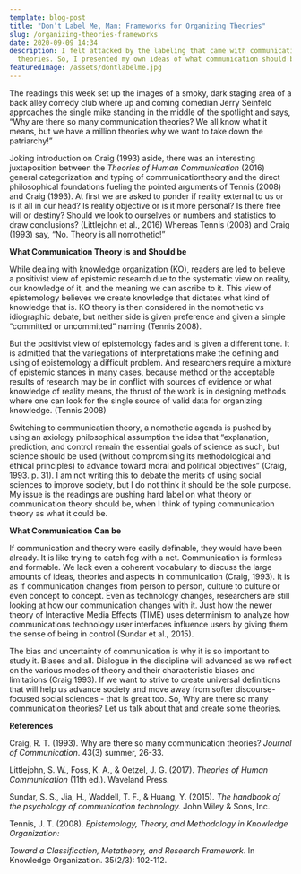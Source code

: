 ```yaml
---
template: blog-post
title: "Don’t Label Me, Man: Frameworks for Organizing Theories"
slug: /organizing-theories-frameworks
date: 2020-09-09 14:34
description: I felt attacked by the labeling that came with communication
  theories. So, I presented my own ideas of what communication should be.
featuredImage: /assets/dontlabelme.jpg
---
```

The readings this week set up the images of a smoky, dark staging area of a back alley comedy club where up and coming comedian Jerry Seinfeld approaches the single mike standing in the middle of the spotlight and says, “Why are there so many communication theories? We all know what it means, but we have a million theories why we want to take down the patriarchy!”

Joking introduction on Craig (1993) aside, there was an interesting juxtaposition between the *Theories of Human Communication* (2016) general categorization and typing of communicationtheory and the direct philosophical foundations fueling the pointed arguments of Tennis (2008) and Craig (1993). At first we are asked to ponder if reality external to us or is it all in our head? Is reality objective or is it more personal? Is there free will or destiny? Should we look to ourselves or numbers and statistics to draw conclusions? (Littlejohn et al., 2016) Whereas Tennis (2008) and Craig (1993) say, “No. Theory is all nomothetic!”

**What Communication Theory is and Should be**

While dealing with knowledge organization (KO), readers are led to believe a positivist view of epistemic research due to the systematic view on reality, our knowledge of it, and the meaning we can ascribe to it. This view of epistemology believes we create knowledge that dictates what kind of knowledge that is. KO theory is then considered in the nomothetic vs idiographic debate, but neither side is given preference and given a simple “committed or uncommitted” naming (Tennis 2008).

But the positivist view of epistemology fades and is given a different tone. It is admitted that the variegations of interpretations make the defining and using of epistemology a difficult problem. And researchers require a mixture of epistemic stances in many cases, because method or the acceptable results of research may be in conflict with sources of evidence or what knowledge of reality means, the thrust of the work is in designing methods where one can look for the single source of valid data for organizing knowledge. (Tennis 2008)

Switching to communication theory, a nomothetic agenda is pushed by using an axiology philosophical assumption the idea that “explanation, prediction, and control remain the essential goals of science as such, but science should be used (without compromising its methodological and ethical principles) to advance toward moral and political objectives” (Craig, 1993. p. 31). I am not writing this to debate the merits of using social sciences to improve society, but I do not think it should be the sole purpose. My issue is the readings are pushing hard label on what theory or communication theory should be, when I think of typing communication theory as what it could be.

**What Communication Can be**

If communication and theory were easily definable, they would have been already. It is like trying to catch fog with a net. Communication is formless and formable. We lack even a coherent vocabulary to discuss the large amounts of ideas, theories and aspects in communication (Craig, 1993). It is as if communication changes from person to person, culture to culture or even concept to concept. Even as technology changes, researchers are still looking at how our communication changes with it. Just how the newer theory of Interactive Media Effects (TIME) uses determinism to analyze how communications technology user interfaces influence users by giving them the sense of being in control (Sundar et al., 2015).

The bias and uncertainty of communication is why it is so important to study it. Biases and all. Dialogue in the discipline will advanced as we reflect on the various modes of theory and their characteristic biases and limitations (Craig 1993). If we want to strive to create universal definitions that will help us advance society and move away from softer discourse-focused social sciences - that is great too. So, Why are there so many communication theories? Let us talk about that and create some theories.

**References**

Craig, R. T. (1993). Why are there so many communication theories? *Journal of Communication*. 43(3) summer, 26-33.

Littlejohn, S. W., Foss, K. A., & Oetzel, J. G. (2017). *Theories of Human Communication* (11th ed.). Waveland Press.

Sundar, S. S., Jia, H., Waddell, T. F., & Huang, Y. (2015). *The handbook of the psychology of communication technology.* John Wiley & Sons, Inc.

Tennis, J. T. (2008). *Epistemology, Theory, and Methodology in Knowledge Organization:*

*Toward a Classification, Metatheory, and Research Framework*. In Knowledge Organization. 35(2/3): 102-112.